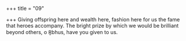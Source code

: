 +++
title = "09"

+++
Giving offspring here and wealth here, fashion here for us the fame that  heroes accompany.
The bright prize by which we would be brilliant beyond others, o R̥bhus,  have you given to us.